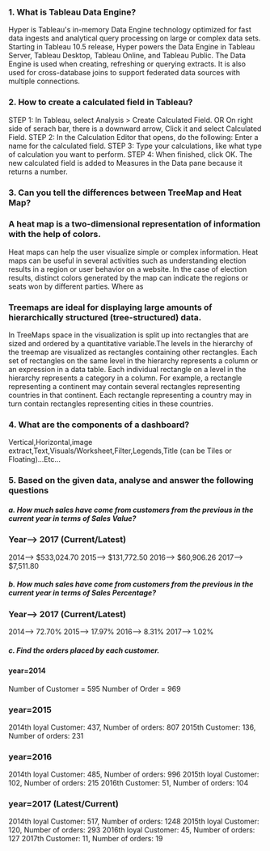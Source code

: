 ### 1. What is Tableau Data Engine?

Hyper is Tableau's in-memory Data Engine technology optimized for fast data ingests and analytical query processing on large or complex data sets. Starting in Tableau 10.5 release, Hyper powers the Data Engine in Tableau Server, Tableau Desktop, Tableau Online, and Tableau Public. The Data Engine is used when creating, refreshing or querying extracts. It is also used for cross-database joins to support federated data sources with multiple connections.

### 2. How to create a calculated field in Tableau?

STEP 1: In Tableau, select Analysis > Create Calculated Field. OR  On right side of serach bar, there is a downward arrow, Click it and select Calculated Field. 
STEP 2: In the Calculation Editor that opens, do the following: Enter a name for the calculated field. 
STEP 3: Type your calculations, like what type of calculation you want to perform.
STEP 4: When finished, click OK. The new calculated field is added to Measures in the Data pane because it returns a number.

### 3. Can you tell the differences between TreeMap and Heat Map?
### A heat map is a two-dimensional representation of information with the help of colors. 
Heat maps can help the user visualize simple or complex information. Heat maps can be useful in several activities such as understanding election results in a region or user behavior on a website. In the case of election results, distinct colors generated by the map can indicate the regions or seats won by different parties.
Where as 
### Treemaps are ideal for displaying large amounts of hierarchically structured (tree-structured) data. 
In TreeMaps space in the visualization is split up into rectangles that are sized and ordered by a quantitative variable.The levels in the hierarchy of the treemap are visualized as rectangles containing other rectangles. Each set of rectangles on the same level in the hierarchy represents a column or an expression in a data table. Each individual rectangle on a level in the hierarchy represents a category in a column. For example, a rectangle representing a continent may contain several rectangles representing countries in that continent. Each rectangle representing a country may in turn contain rectangles representing cities in these countries. 


### 4. What are the components of a dashboard?
Vertical,Horizontal,image extract,Text,Visuals/Worksheet,Filter,Legends,Title (can be Tiles or Floating)...Etc...

### 5. Based on the given data, analyse and answer the following questions
##### a. How much sales have come from customers from the previous in the current year in terms of Sales Value?
### Year--> 2017 (Current/Latest)
2014--> $533,024.70
2015--> $131,772.50
2016--> $60,906.26
2017--> $7,511.80
 

##### b. How much sales have come from customers from the previous in the current year in terms of Sales Percentage?
### Year--> 2017 (Current/Latest)
2014--> 72.70%
2015--> 17.97%
2016--> 8.31%
2017--> 1.02%

##### c. Find the orders placed by each customer.
#### year=2014
Number of Customer = 595
Number of Order = 969

### year=2015

2014th loyal Customer:  437,  Number of orders: 807
2015th Customer:	136,	 Number of orders: 231

### year=2016

2014th loyal Customer:  485,  Number of orders: 996
2015th loyal Customer:	102,	 Number of orders: 215
2016th Customer:	51,	 Number of orders: 104

### year=2017  (Latest/Current)

2014th loyal Customer:  517,  Number of orders: 1248
2015th loyal Customer:	120,	 Number of orders: 293
2016th loyal Customer:	45,	 Number of orders: 127
2017th Customer:	11,	 Number of orders: 19
